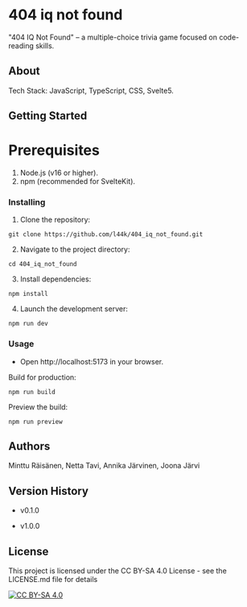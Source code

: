 # 404 iq not found

"404 IQ Not Found" – a multiple-choice trivia game focused on code-reading skills.

## About
Tech Stack: JavaScript, TypeScript, CSS, Svelte5.

## Getting Started
# Prerequisites
1. Node.js (v16 or higher).
2. npm (recommended for SvelteKit).

### Installing
1. Clone the repository:
```
git clone https://github.com/l44k/404_iq_not_found.git
```
2. Navigate to the project directory:
```
cd 404_iq_not_found
```
3. Install dependencies:
```
npm install
```
4. Launch the development server:
```
npm run dev
```
### Usage

- Open http://localhost:5173 in your browser.

Build for production:
```
npm run build
```
Preview the build:
```
npm run preview
```

## Authors

Minttu Räisänen, Netta Tavi, Annika Järvinen, Joona Järvi 

## Version History

-  v0.1.0 

-  v1.0.0

## License

This project is licensed under the CC BY-SA 4.0 License - see the LICENSE.md file for details

[![CC BY-SA 4.0][cc-by-sa-image]][cc-by-sa]

[cc-by-sa]: http://creativecommons.org/licenses/by-sa/4.0/
[cc-by-sa-image]: https://licensebuttons.net/l/by-sa/4.0/88x31.png


